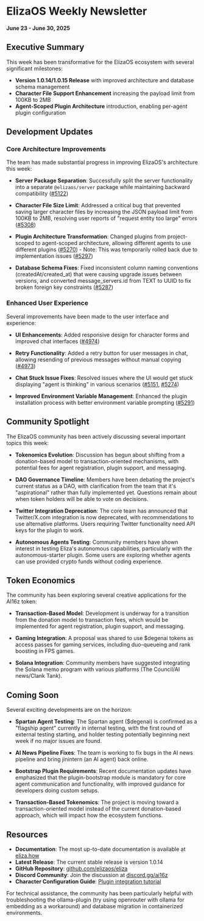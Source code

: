 # ElizaOS Weekly Newsletter
**June 23 - June 30, 2025**

## Executive Summary

This week has been transformative for the ElizaOS ecosystem with several significant milestones:

- **Version 1.0.14/1.0.15 Release** with improved architecture and database schema management
- **Character File Support Enhancement** increasing the payload limit from 100KB to 2MB
- **Agent-Scoped Plugin Architecture** introduction, enabling per-agent plugin configuration

## Development Updates

### Core Architecture Improvements

The team has made substantial progress in improving ElizaOS's architecture this week:

- **Server Package Separation**: Successfully split the server functionality into a separate `@elizaos/server` package while maintaining backward compatibility ([#5122](https://github.com/elizaos/eliza/pull/5122))

- **Character File Size Limit**: Addressed a critical bug that prevented saving larger character files by increasing the JSON payload limit from 100KB to 2MB, resolving user reports of "request entity too large" errors ([#5308](https://github.com/elizaos/eliza/pull/5308))

- **Plugin Architecture Transformation**: Changed plugins from project-scoped to agent-scoped architecture, allowing different agents to use different plugins ([#5270](https://github.com/elizaos/eliza/pull/5270)) - Note: This was temporarily rolled back due to implementation issues ([#5297](https://github.com/elizaos/eliza/pull/5297))

- **Database Schema Fixes**: Fixed inconsistent column naming conventions (createdAt/created_at) that were causing upgrade issues between versions, and converted message_servers.id from TEXT to UUID to fix broken foreign key constraints ([#5287](https://github.com/elizaos/eliza/pull/5287))

### Enhanced User Experience

Several improvements have been made to the user interface and experience:

- **UI Enhancements**: Added responsive design for character forms and improved chat interfaces ([#4974](https://github.com/elizaos/eliza/pull/4974))

- **Retry Functionality**: Added a retry button for user messages in chat, allowing resending of previous messages without manual copying ([#4973](https://github.com/elizaos/eliza/pull/4973))

- **Chat Stuck Issue Fixes**: Resolved issues where the UI would get stuck displaying "agent is thinking" in various scenarios ([#5151](https://github.com/elizaos/eliza/pull/5151), [#5274](https://github.com/elizaos/eliza/pull/5274))

- **Improved Environment Variable Management**: Enhanced the plugin installation process with better environment variable prompting ([#5291](https://github.com/elizaos/eliza/pull/5291))

## Community Spotlight

The ElizaOS community has been actively discussing several important topics this week:

- **Tokenomics Evolution**: Discussion has begun about shifting from a donation-based model to transaction-oriented mechanisms, with potential fees for agent registration, plugin support, and messaging.

- **DAO Governance Timeline**: Members have been debating the project's current status as a DAO, with clarification from the team that it's "aspirational" rather than fully implemented yet. Questions remain about when token holders will be able to vote on decisions.

- **Twitter Integration Deprecation**: The core team has announced that Twitter/X.com integration is now deprecated, with recommendations to use alternative platforms. Users requiring Twitter functionality need API keys for the plugin to work.

- **Autonomous Agents Testing**: Community members have shown interest in testing Eliza's autonomous capabilities, particularly with the autonomous-starter plugin. Some users are exploring whether agents can use provided crypto funds without coding experience.

## Token Economics

The community has been exploring several creative applications for the AI16z token:

- **Transaction-Based Model**: Development is underway for a transition from the donation model to transaction fees, which would be implemented for agent registration, plugin support, and messaging.

- **Gaming Integration**: A proposal was shared to use $degenai tokens as access passes for gaming services, including duo-queueing and rank boosting in FPS games.

- **Solana Integration**: Community members have suggested integrating the Solana memo program with various platforms (The Council/AI news/Clank Tank).

## Coming Soon

Several exciting developments are on the horizon:

- **Spartan Agent Testing**: The Spartan agent ($degenai) is confirmed as a "flagship agent" currently in internal testing, with the first round of external testing starting, and holder testing potentially beginning next week if no major issues are found.

- **AI News Pipeline Fixes**: The team is working to fix bugs in the AI news pipeline and bring jinintern (an AI agent) back online.

- **Bootstrap Plugin Requirements**: Recent documentation updates have emphasized that the plugin-bootstrap module is mandatory for core agent communication and functionality, with improved guidance for developers doing custom setups.

- **Transaction-Based Tokenomics**: The project is moving toward a transaction-oriented model instead of the current donation-based approach, which will impact how the ecosystem functions.

## Resources

- **Documentation**: The most up-to-date documentation is available at [eliza.how](https://eliza.how) 
- **Latest Release**: The current stable release is version 1.0.14
- **GitHub Repository**: [github.com/elizaos/eliza](https://github.com/elizaos/eliza)
- **Discord Community**: Join the discussion at [discord.gg/ai16z](https://discord.gg/ai16z)
- **Character Configuration Guide**: [Plugin integration tutorial](https://eliza.how/docs/guides/plugin-integration)

For technical assistance, the community has been particularly helpful with troubleshooting the ollama-plugin (try using openrouter with ollama for embedding as a workaround) and database migration in containerized environments.